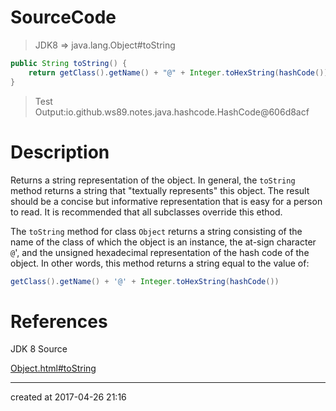 # SourceCode

> JDK8 => java.lang.Object#toString

```java
public String toString() {
    return getClass().getName() + "@" + Integer.toHexString(hashCode());
}
```

> Test Output:io.github.ws89.notes.java.hashcode.HashCode@606d8acf

# Description

Returns a string representation of the object. In general, the `toString` method returns a string that "textually represents" this object. The result should be a concise but informative representation that is easy for a person to read. It is recommended that all subclasses override this ethod.

The `toString` method for class `Object` returns a string consisting of the name of the class of which the object is an instance, the at-sign character `@`', and the unsigned hexadecimal representation of the hash code of the object. In other words, this method returns a string equal to the value of:

```java
getClass().getName() + '@' + Integer.toHexString(hashCode())
```



# References

JDK 8 Source

[Object.html#toString](https://docs.oracle.com/javase/8/docs/api/java/lang/Object.html#toString--)



------

created at 2017-04-26 21:16